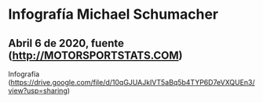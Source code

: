 # Infografía Michael Schumacher
## Abril 6 de 2020, fuente (http://MOTORSPORTSTATS.COM)
Infografía (https://drive.google.com/file/d/10qGJUAJkIVT5aBq5b4TYP6D7eVXQUEn3/view?usp=sharing)

